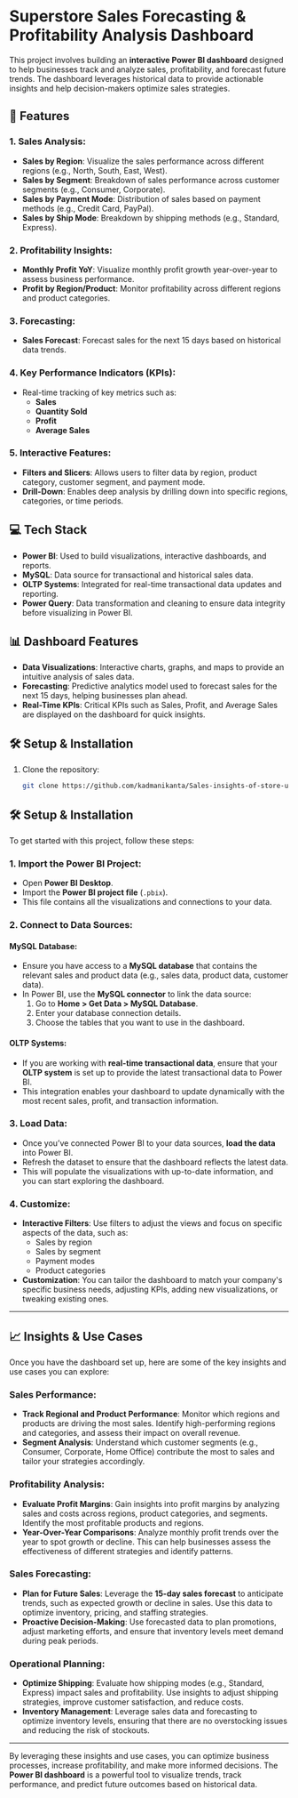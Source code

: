 # Superstore Sales Forecasting & Profitability Analysis Dashboard

This project involves building an **interactive Power BI dashboard** designed to help businesses track and analyze sales, profitability, and forecast future trends. The dashboard leverages historical data to provide actionable insights and help decision-makers optimize sales strategies.

## 🚀 Features

### **1. Sales Analysis:**
- **Sales by Region**: Visualize the sales performance across different regions (e.g., North, South, East, West).
- **Sales by Segment**: Breakdown of sales performance across customer segments (e.g., Consumer, Corporate).
- **Sales by Payment Mode**: Distribution of sales based on payment methods (e.g., Credit Card, PayPal).
- **Sales by Ship Mode**: Breakdown by shipping methods (e.g., Standard, Express).

### **2. Profitability Insights:**
- **Monthly Profit YoY**: Visualize monthly profit growth year-over-year to assess business performance.
- **Profit by Region/Product**: Monitor profitability across different regions and product categories.

### **3. Forecasting:**
- **Sales Forecast**: Forecast sales for the next 15 days based on historical data trends.

### **4. Key Performance Indicators (KPIs):**
- Real-time tracking of key metrics such as:
  - **Sales**
  - **Quantity Sold**
  - **Profit**
  - **Average Sales**

### **5. Interactive Features:**
- **Filters and Slicers**: Allows users to filter data by region, product category, customer segment, and payment mode.
- **Drill-Down**: Enables deep analysis by drilling down into specific regions, categories, or time periods.

## 💻 Tech Stack

- **Power BI**: Used to build visualizations, interactive dashboards, and reports.
- **MySQL**: Data source for transactional and historical sales data.
- **OLTP Systems**: Integrated for real-time transactional data updates and reporting.
- **Power Query**: Data transformation and cleaning to ensure data integrity before visualizing in Power BI.

## 📊 Dashboard Features

- **Data Visualizations**: Interactive charts, graphs, and maps to provide an intuitive analysis of sales data.
- **Forecasting**: Predictive analytics model used to forecast sales for the next 15 days, helping businesses plan ahead.
- **Real-Time KPIs**: Critical KPIs such as Sales, Profit, and Average Sales are displayed on the dashboard for quick insights.

## 🛠️ Setup & Installation

1. Clone the repository:
   ```bash
   git clone https://github.com/kadmanikanta/Sales-insights-of-store-using-powerbi.git

## 🛠️ **Setup & Installation**

To get started with this project, follow these steps:

### 1. **Import the Power BI Project**:
- Open **Power BI Desktop**.
- Import the **Power BI project file** (`.pbix`).
- This file contains all the visualizations and connections to your data.

### 2. **Connect to Data Sources**:

#### **MySQL Database**:
- Ensure you have access to a **MySQL database** that contains the relevant sales and product data (e.g., sales data, product data, customer data).
- In Power BI, use the **MySQL connector** to link the data source:
  1. Go to **Home > Get Data > MySQL Database**.
  2. Enter your database connection details.
  3. Choose the tables that you want to use in the dashboard.

#### **OLTP Systems**:
- If you are working with **real-time transactional data**, ensure that your **OLTP system** is set up to provide the latest transactional data to Power BI.
- This integration enables your dashboard to update dynamically with the most recent sales, profit, and transaction information.

### 3. **Load Data**:
- Once you’ve connected Power BI to your data sources, **load the data** into Power BI.
- Refresh the dataset to ensure that the dashboard reflects the latest data.
- This will populate the visualizations with up-to-date information, and you can start exploring the dashboard.

### 4. **Customize**:
- **Interactive Filters**: Use filters to adjust the views and focus on specific aspects of the data, such as:
  - Sales by region
  - Sales by segment
  - Payment modes
  - Product categories
- **Customization**: You can tailor the dashboard to match your company's specific business needs, adjusting KPIs, adding new visualizations, or tweaking existing ones.

---

## 📈 **Insights & Use Cases**

Once you have the dashboard set up, here are some of the key insights and use cases you can explore:

### **Sales Performance**:
- **Track Regional and Product Performance**: Monitor which regions and products are driving the most sales. Identify high-performing regions and categories, and assess their impact on overall revenue.
- **Segment Analysis**: Understand which customer segments (e.g., Consumer, Corporate, Home Office) contribute the most to sales and tailor your strategies accordingly.

### **Profitability Analysis**:
- **Evaluate Profit Margins**: Gain insights into profit margins by analyzing sales and costs across regions, product categories, and segments. Identify the most profitable products and regions.
- **Year-Over-Year Comparisons**: Analyze monthly profit trends over the year to spot growth or decline. This can help businesses assess the effectiveness of different strategies and identify patterns.

### **Sales Forecasting**:
- **Plan for Future Sales**: Leverage the **15-day sales forecast** to anticipate trends, such as expected growth or decline in sales. Use this data to optimize inventory, pricing, and staffing strategies.
- **Proactive Decision-Making**: Use forecasted data to plan promotions, adjust marketing efforts, and ensure that inventory levels meet demand during peak periods.

### **Operational Planning**:
- **Optimize Shipping**: Evaluate how shipping modes (e.g., Standard, Express) impact sales and profitability. Use insights to adjust shipping strategies, improve customer satisfaction, and reduce costs.
- **Inventory Management**: Leverage sales data and forecasting to optimize inventory levels, ensuring that there are no overstocking issues and reducing the risk of stockouts.

---

By leveraging these insights and use cases, you can optimize business processes, increase profitability, and make more informed decisions. The **Power BI dashboard** is a powerful tool to visualize trends, track performance, and predict future outcomes based on historical data.

